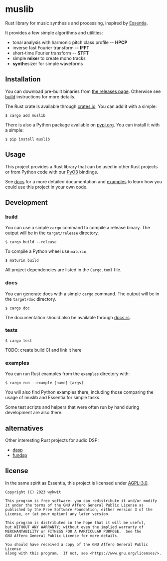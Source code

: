 # muslib

Rust library for music synthesis and processing, inspired by [Essentia](https://essentia.upf.edu/).

It provides a few simple algorithms and utilities:

  - tonal analysis with harmonic pitch class profile -- **HPCP**
  - inverse fast Fourier transform -- **IFFT**
  - short-time Fourier transform -- **STFT**
  - simple **mixer** to create mono tracks
  - **synth**esizer for simple waveforms

## Installation

You can download pre-built binaries from [the releases page](https://gitlab.com/wykwit/muslib/-/releases).
Otherwise see [build](#build) instructions for more details.

The Rust crate is available through [crates.io](https://crates.io/crates/muslib).
You can add it with a simple:
```
$ cargo add muslib
```

There is also a Python package available on [pypi.org](https://pypi.org/project/muslib/).
You can install it with a simple:
```
$ pip install muslib
```

## Usage

This project provides a Rust library that can be used in other Rust projects
or from Python code with our [PyO3](https://pyo3.rs/) bindings.

See [docs](#docs) for a more detailed documentation
and [examples](#examples) to learn how you could use this project in your own code.

## Development

### build

You can use a simple `cargo` command to compile a release binary.
The output will be in the `target/release` directory.

```
$ cargo build --release
```

To compile a Python wheel use `maturin`.

```
$ maturin build
```

All project dependencies are listed in the `Cargo.toml` file.

### docs

You can generate docs with a simple `cargo` command.
The output will be in the `target/doc` directory.

```
$ cargo doc
```

The documentation should also be available through [docs.rs](https://docs.rs/muslib/latest/muslib/).

### tests

```
$ cargo test
```

TODO: create build CI and link it here

### examples

You can run Rust examples from the `examples` directory with:
```
$ cargo run --example [name] [args]
```

You will also find Python examples there, including those comparing the usage of muslib and Essentia for simple tasks.

Some test scripts and helpers that were often run by hand during development are also there.

## alternatives

Other interesting Rust projects for audio DSP:

- [dasp](https://github.com/RustAudio/dasp)
- [fundsp](https://github.com/SamiPerttu/fundsp)

## license

In the same spirit as Essentia, this project is licensed under [AGPL-3.0](https://www.gnu.org/licenses/agpl-3.0.en.html).

```
Copyright (C) 2023 wykwit

This program is free software: you can redistribute it and/or modify
it under the terms of the GNU Affero General Public License as
published by the Free Software Foundation, either version 3 of the
License, or (at your option) any later version.

This program is distributed in the hope that it will be useful,
but WITHOUT ANY WARRANTY; without even the implied warranty of
MERCHANTABILITY or FITNESS FOR A PARTICULAR PURPOSE.  See the
GNU Affero General Public License for more details.

You should have received a copy of the GNU Affero General Public License
along with this program.  If not, see <https://www.gnu.org/licenses/>.
```
